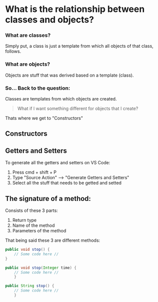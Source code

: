 # What is the relationship between classes and objects?

### What are classes?

Simply put, a class is just a template from which all objects of that class, follows.

### What are objects?

Objects are stuff that was derived based on a template (class).

### So... Back to the question:

Classes are templates from which objects are created.

> What if I want something different for objects that I create?

Thats where we get to "Constructors"

## Constructors

## Getters and Setters

To generate all the getters and setters on VS Code:

1. Press cmd + shift + P
2. Type "Source Action" --> "Generate Getters and Setters"
3. Select all the stuff that needs to be getted and setted

## The signature of a method:

Consists of these 3 parts:

1. Return type
2. Name of the method
3. Parameters of the method

That being said these 3 are different methods:

```java
public void stop() {
    // Some code here //
}
```

```java
public void stop(Integer time) {
    // Some code here //
    }
```

```java
public String stop() {
    // Some code here //
    }
```
